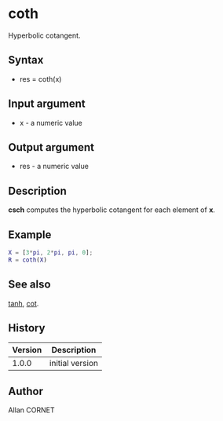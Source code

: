 # coth

Hyperbolic cotangent.

## Syntax

- res = coth(x)

## Input argument

- x - a numeric value

## Output argument

- res - a numeric value

## Description

<b>csch</b> computes the hyperbolic cotangent for each element of <b>x</b>.

## Example

```matlab
X = [3*pi, 2*pi, pi, 0];
R = coth(X)
```

## See also

[tanh](tanh.html), [cot](cot.html).

## History

| Version | Description     |
| ------- | --------------- |
| 1.0.0   | initial version |

## Author

Allan CORNET
